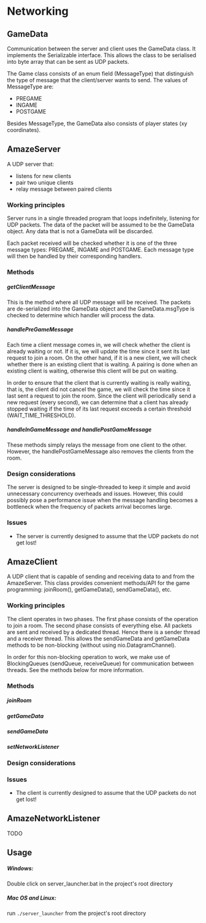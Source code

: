 # Networking

## GameData

Communication between the server and client uses the GameData class. It
implements the Serializable interface. This allows the class to be serialised
into byte array that can be sent as UDP packets.

The Game class consists of an enum field (MessageType) that distinguish the type
of message that the client/server wants to send. The values of MessageType are:

- PREGAME
- INGAME
- POSTGAME

Besides MessageType, the GameData also consists of player states (xy
coordinates).

## AmazeServer

A UDP server that:

- listens for new clients
- pair two unique clients
- relay message between paired clients

### Working principles

Server runs in a single threaded program that loops indefinitely, listening for
UDP packets. The data of the packet will be assumed to be the GameData object.
Any data that is not a GameData will be discarded.

Each packet received will be checked whether it is one of the three message
types: PREGAME, INGAME and POSTGAME. Each message type will then be handled by
their corresponding handlers.

### Methods

##### getClientMessage

This is the method where all UDP message will be received. The packets are
de-serialized into the GameData object and the GameData.msgType is checked to
determine which handler will process the data.

##### handlePreGameMessage

Each time a client message comes in, we will check whether the client is already
waiting or not.  If it is, we will update the time since it sent its last
request to join a room. On the other hand, if it is a new client, we will check
whether there is an existing client that is waiting. A pairing is done when an
existing client is waiting, otherwise this client will be put on waiting.

In order to ensure that the client that is currently waiting is really waiting,
that is, the client did not cancel the game, we will check the time since it
last sent a request to join the room. Since the client will periodically send a
new request (every second), we can determine that a client has already stopped
waiting if the time of its last request exceeds a certain threshold
(WAIT\_TIME\_THRESHOLD).

##### handleInGameMessage and handlePostGameMessage

These methods simply relays the message from one client to the other. However,
the handlePostGameMessage also removes the clients from the room.

### Design considerations

The server is designed to be single-threaded to keep it simple and avoid
unnecessary concurrency overheads and issues. However, this could possibly pose
a performance issue when the message handling becomes a bottleneck when the
frequency of packets arrival becomes large.

### Issues

- The server is currently designed to assume that the UDP packets do not get
  lost!

## AmazeClient

A UDP client that is capable of sending and receiving data to and from the
AmazeServer. This class provides convenient methods/API for the game
programming: joinRoom(), getGameData(), sendGameData(), etc.

### Working principles

The client operates in two phases. The first phase consists of the operation to
join a room. The second phase consists of everything else. All packets are sent
and received by a dedicated thread. Hence there is a sender thread and a
receiver thread. This allows the sendGameData and getGameData methods to be
non-blocking (without using nio.DatagramChannel).

In order for this non-blocking operation to work, we make use of BlockingQueues
(sendQueue, receiveQueue) for communication between threads. See the methods
below for more information.

### Methods

##### joinRoom



##### getGameData



##### sendGameData


##### setNetworkListener


### Design considerations



### Issues

- The client is currently designed to assume that the UDP packets do not get
  lost!

## AmazeNetworkListener

TODO

## Usage

##### Windows:
Double click on server\_launcher.bat in the project's root directory

##### Mac OS and Linux:
run `./server_launcher` from the project's root directory
